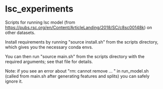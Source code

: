 # lsc_experiments
Scripts for running lsc model (from https://pubs.rsc.org/en/Content/ArticleLanding/2018/SC/c8sc00148k) on other datasets. 

Install requirements by running "source install.sh" from the scripts directory, which gives you the necessary conda envs. 

You can then run "source main.sh" from the scripts directory with the required arguments; see that file for details. 

Note: if you see an error about "rm: cannot remove ... " in run_model.sh (called from main.sh after generating features and splits) you can safely ignore it. 